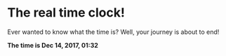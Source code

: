 # The real time clock!

Ever wanted to know what the time is? Well, your journey is about to end!

**The time is Dec 14, 2017, 01:32**